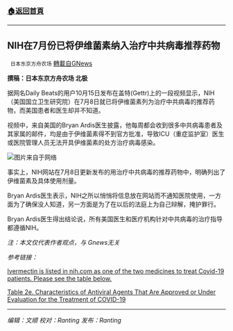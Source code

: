 ###  [:house:返回首頁](https://github.com/ourhimalayas/txt)
---


## NIH在7月份已将伊维菌素纳入治疗中共病毒推荐药物
` 日本东京方舟农场` [轉載自GNews](https://gnews.org/zh-hans/1604629/)

**撰稿：日本东京方舟农场 北极**

据网名Daily Beats的用户10月15日发布在盖特(Gettr)上的一段视频显示，NIH（美国国立卫生研究院）在7月8日就已将伊维菌素列为治疗中共病毒的推荐药物，而美国患者和医生却并不知道。

视频中，来自美国的Bryan Ardis医生披露，他每周都会收到很多中共病毒患者及其家属的邮件，均是由于伊维菌素得不到官方批准，导致ICU（重症监护室）医生或医院管理人员无法开具伊维菌素的处方治疗病毒感染。

![](https://assets.gnews.org/wp-content/uploads/2021/10/id13047584-504254-scaled.jpg)图片来自于网络

事实上，NIH网站在7月8日更新发布的用治疗中共病毒的推荐药物中，明确列出了伊维菌素及具体使用剂量。

Bryan Ardis医生表示，NIH之所以悄悄将信息放在网站而不通知医院使用，一方面为了确保没人知道，另一方面是为了在以后的法庭上为自己辩解，掩护罪行。

Bryan Ardis医生得出结论说，所有美国医生和医疗机构针对中共病毒的治疗指导都遵循NIH。

*注：本文仅代表作者观点，与 Gnews无关*

*参考链接：*

[Ivermectin is listed in nih.com as one of the two medicines to treat Covid-19 patients. Please see the table below.](https://gettr.com/post/pe66me9529)

[Table 2e. Characteristics of Antiviral Agents That Are Approved or Under Evaluation for the Treatment of COVID-19](https://www.covid19treatmentguidelines.nih.gov/tables/table-2e/)

* * *

*编辑：文顺 校对：Ranting 发布：Ranting*
